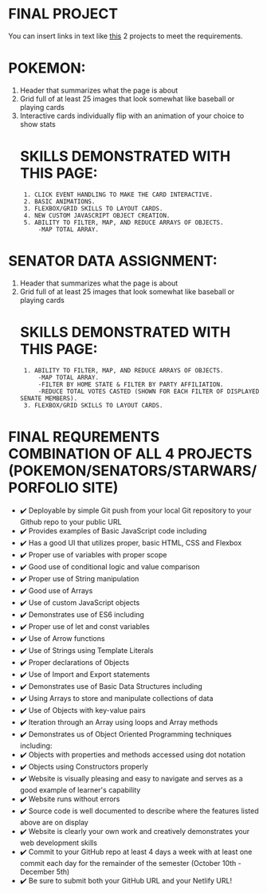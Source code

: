 # FINAL PROJECT
You can insert links in text like [this](derrickbills.com)
2 projects to meet the requirements.
# POKEMON:
1. Header that summarizes what the page is about
2. Grid full of at least 25 images that look somewhat like baseball or playing cards 
3. Interactive cards individually flip with an animation of your choice to show stats
    # SKILLS DEMONSTRATED WITH THIS PAGE:
        1. CLICK EVENT HANDLING TO MAKE THE CARD INTERACTIVE.
        2. BASIC ANIMATIONS.
        3. FLEXBOX/GRID SKILLS TO LAYOUT CARDS.
        4. NEW CUSTOM JAVASCRIPT OBJECT CREATION.
        5. ABILITY TO FILTER, MAP, AND REDUCE ARRAYS OF OBJECTS.
            -MAP TOTAL ARRAY.
    
# SENATOR DATA ASSIGNMENT:
1. Header that summarizes what the page is about
2. Grid full of at least 25 images that look somewhat like baseball or playing cards 
    # SKILLS DEMONSTRATED WITH THIS PAGE:
        1. ABILITY TO FILTER, MAP, AND REDUCE ARRAYS OF OBJECTS.
            -MAP TOTAL ARRAY.
            -FILTER BY HOME STATE & FILTER BY PARTY AFFILIATION.
            -REDUCE TOTAL VOTES CASTED (SHOWN FOR EACH FILTER OF DISPLAYED SENATE MEMBERS).
        3. FLEXBOX/GRID SKILLS TO LAYOUT CARDS.
        
# FINAL REQUREMENTS COMBINATION OF ALL 4 PROJECTS (POKEMON/SENATORS/STARWARS/PORFOLIO SITE)
- :heavy_check_mark: Deployable by simple Git push from your local Git repository to your Github repo to your public URL 
- :heavy_check_mark: Provides examples of Basic JavaScript code including
- :heavy_check_mark: Has a good UI that utilizes proper, basic HTML, CSS and Flexbox
- :heavy_check_mark: Proper use of variables with proper scope
- :heavy_check_mark: Good use of conditional logic and value comparison
- :heavy_check_mark: Proper use of String manipulation
- :heavy_check_mark: Good use of Arrays 
- :heavy_check_mark: Use of custom JavaScript objects
- :heavy_check_mark: Demonstrates use of ES6 including
- :heavy_check_mark: Proper use of let and const variables 
- :heavy_check_mark: Use of Arrow functions
- :heavy_check_mark: Use of Strings using Template Literals
- :heavy_check_mark: Proper declarations of Objects
- :heavy_check_mark: Use of Import and Export statements
- :heavy_check_mark: Demonstrates use of Basic Data Structures including
- :heavy_check_mark: Using Arrays to store and manipulate collections of data
- :heavy_check_mark: Use of Objects with key-value pairs
- :heavy_check_mark: Iteration through an Array using loops and Array methods
- :heavy_check_mark: Demonstrates us of Object Oriented Programming techniques including:
- :heavy_check_mark: Objects with properties and methods accessed using dot notation
- :heavy_check_mark: Objects using Constructors properly
- :heavy_check_mark: Website is visually pleasing and easy to navigate and serves as a good example of learner's capability
- :heavy_check_mark: Website runs without errors
- :heavy_check_mark: Source code is well documented to describe where the features listed above are on display
- :heavy_check_mark: Website is clearly your own work and creatively demonstrates your web development skills
- :heavy_check_mark: Commit to your GitHub repo at least 4 days a week with at least one commit each day for the remainder of     the semester (October 10th - December 5th)
- :heavy_check_mark: Be sure to submit both your GitHub URL and your Netlify URL!
